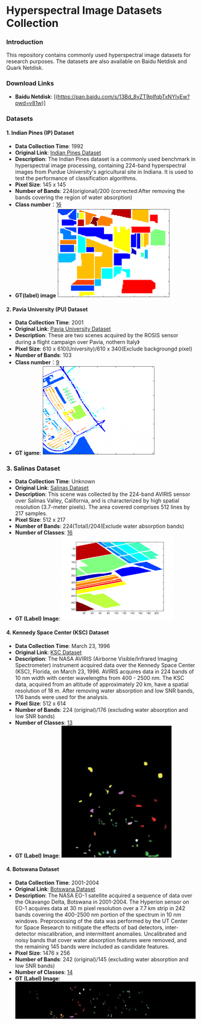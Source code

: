 # Hyperspectral Image Datasets Collection

### Introduction
This repository contains commonly used hyperspectral image datasets for research purposes. The datasets are also available on Baidu Netdisk and Quark Netdisk.

### Download Links
- **Baidu Netdisk**: [(https://pan.baidu.com/s/13Bd_8vZT9pIfqbTxNYlyEw?pwd=v81w)]

### Datasets
#### 1. Indian Pines (IP) Dataset
- **Data Collection Time**: 1992
- **Original Link**: [Indian Pines Dataset](http://www.ehu.eus/ccwintco/index.php?title=Hyperspectral_Remote_Sensing_Scenes#Indian_Pines)
- **Description**: The Indian Pines dataset is a commonly used benchmark in hyperspectral image processing, containing 224-band hyperspectral images from Purdue University's agricultural site in Indiana. It is used to test the performance of classification algorithms.
- **Pixel Size**: 145 x 145
- **Number of Bands**: 224(origional)/200 (corrected:After removing the bands covering the region of water absorption)
- **Class number**：[16](../data/Indian_Pines/Class_details.md)
- **GT(label) image**
![Ground Truth Image](../data/Indian_Pines/300px-Indian_pines_gt.png)

#### 2. Pavia University (PU) Dataset
- **Data Collection Time**: 2001
- **Original Link**: [Pavia University Dataset](http://www.ehu.eus/ccwintco/index.php?title=Hyperspectral_Remote_Sensing_Scenes#Pavia_Centre_and_University)
- **Description**: These are two scenes acquired by the ROSIS sensor during a flight campaign over Pavia, nothern Italy》
- **Pixel Size**: 610 x 610(University)/610 x 340(Exclude backgroungd pixel)
- **Number of Bands**: 103
- **Class number**：[9](data/Pavia/Class_details.md)
- **GT igame**:
![Pavia University Ground Truth](data/Pavia/300px-PaviaU_gt.png)

### 3. Salinas Dataset
- **Data Collection Time**: Unknown
- **Original Link**: [Salinas Dataset](http://www.ehu.eus/ccwintco/index.php?title=Hyperspectral_Remote_Sensing_Scenes#Salinas_scene)
- **Description**: This scene was collected by the 224-band AVIRIS sensor over Salinas Valley, California, and is characterized by high spatial resolution (3.7-meter pixels). The area covered comprises 512 lines by 217 samples.
- **Pixel Size**: 512 x 217
- **Number of Bands**: 224(Total)/204(Exclude water absorption bands)
- **Number of Classes**: [16](../data/Salinas/Class_details.md)
- **GT (Label) Image**:
![Ground Truth Image](../data/Salinas/300px-Salinas_gt.png)

#### 4. Kennedy Space Center (KSC) Dataset
- **Data Collection Time**: March 23, 1996
- **Original Link**: [KSC Dataset](https://www.ehu.eus/ccwintco/index.php?title=Hyperspectral_Remote_Sensing_Scenes#Kennedy_Space_Center_.28KSC.29)
- **Description**: The NASA AVIRIS (Airborne Visible/Infrared Imaging Spectrometer) instrument acquired data over the Kennedy Space Center (KSC), Florida, on March 23, 1996. AVIRIS acquires data in 224 bands of 10 nm width with center wavelengths from 400 - 2500 nm. The KSC data, acquired from an altitude of approximately 20 km, have a spatial resolution of 18 m. After removing water absorption and low SNR bands, 176 bands were used for the analysis.
- **Pixel Size**: 512 x 614
- **Number of Bands**: 224 (original)/176 (excluding water absorption and low SNR bands)
- **Number of Classes**: [13](../data/KSC/Class_details.md)
- **GT (Label) Image**:
![Ground Truth Image](../data/KSC/gt.png)

#### 4. Botswana Dataset
- **Data Collection Time**: 2001-2004
- **Original Link**: [Botswana Dataset](https://www.ehu.eus/ccwintco/index.php?title=Hyperspectral_Remote_Sensing_Scenes#Botswana)
- **Description**: The NASA EO-1 satellite acquired a sequence of data over the Okavango Delta, Botswana in 2001-2004. The Hyperion sensor on EO-1 acquires data at 30 m pixel resolution over a 7.7 km strip in 242 bands covering the 400-2500 nm portion of the spectrum in 10 nm windows. Preprocessing of the data was performed by the UT Center for Space Research to mitigate the effects of bad detectors, inter-detector miscalibration, and intermittent anomalies. Uncalibrated and noisy bands that cover water absorption features were removed, and the remaining 145 bands were included as candidate features.
- **Pixel Size**: 1476 x 256
- **Number of Bands**: 242 (original)/145 (excluding water absorption and low SNR bands)
- **Number of Classes**: [14](../data/Botswana/Class_details.md)
- **GT (Label) Image**:
![Ground Truth Image](../data/Botswana/gt.png)

